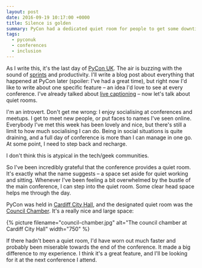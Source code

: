 ```yaml
---
layout: post
date: 2016-09-19 10:17:00 +0000
title: Silence is golden
summary: PyCon had a dedicated quiet room for people to get some downtime, and I think it's a great idea.
tags:
  - pyconuk
  - conferences
  - inclusion
---
```


As I write this, it's the last day of [PyCon UK](http://2016.pyconuk.org/).
The air is buzzing with the sound of [sprints](http://2016.pyconuk.org/what-are-sprints/) and productivity.
I'll write a blog post about everything that happened at PyCon later (spoiler: I've had a great time), but right now I'd like to write about one specific feature – an idea I'd love to see at every conference.
I've already talked about [live captioning](/2016/speech-to-text/) – now let's talk about quiet rooms.

I'm an introvert.
Don't get me wrong: I enjoy socialising at conferences and meetups.
I get to meet new people, or put faces to names I've seen online.
Everybody I've met this week has been lovely and nice, but there's still a limit to how much socialising I can do.
Being in social situations is quite draining, and a full day of conference is more than I can manage in one go.
At some point, I need to step back and recharge.

I don't think this is atypical in the tech/geek communities.

So I've been incredibly grateful that the conference provides a quiet room.
It's exactly what the name suggests – a space set aside for quiet working and sitting.
Whenever I've been feeling a bit overwhelmed by the bustle of the main conference, I can step into the quiet room.
Some clear head space helps me through the day.

PyCon was held in [Cardiff City Hall](https://en.wikipedia.org/wiki/City_Hall,_Cardiff), and the designated quiet room was the [Council Chamber](https://en.wikipedia.org/wiki/City_Hall,_Cardiff#Council_Chamber).
It's a really nice and large space:

{%
  picture
  filename="council-chamber.jpg"
  alt="The council chamber at Cardiff City Hall"
  width="750"
%}

If there hadn't been a quiet room, I'd have worn out much faster and probably been miserable towards the end of the conference.
It made a big difference to my experience.
I think it's a great feature, and I'll be looking for it at the next conference I attend.